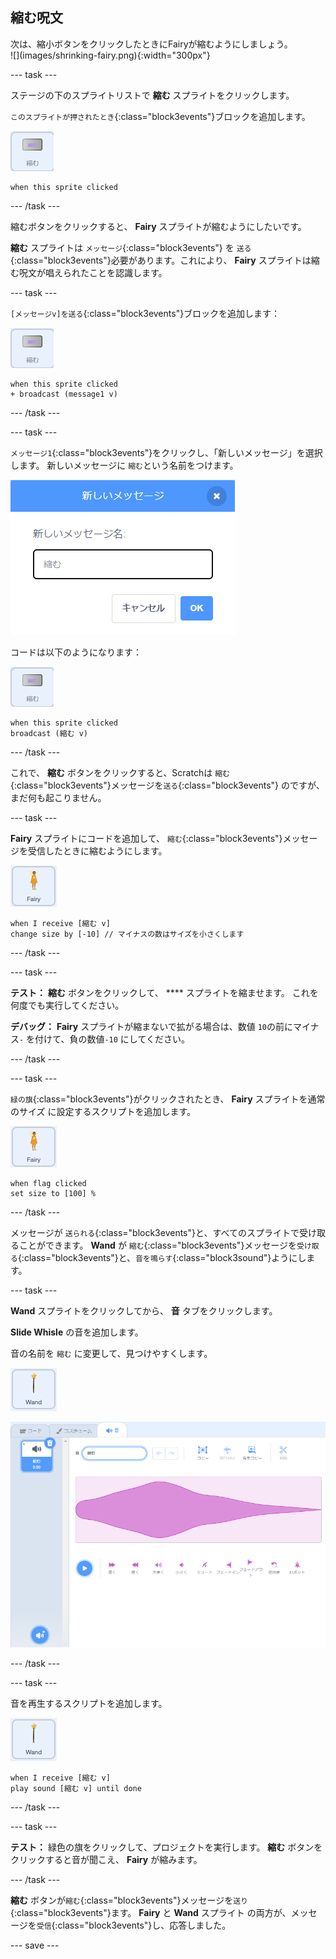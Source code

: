 ## 縮む呪文

<div style="display: flex; flex-wrap: wrap">
<div style="flex-basis: 200px; flex-grow: 1; margin-right: 15px;">
次は、縮小ボタンをクリックしたときにFairyが縮むようにしましょう。
</div>
<div>
![](images/shrinking-fairy.png){:width="300px"}
</div>
</div>

--- task ---

ステージの下のスプライトリストで **縮む** スプライトをクリックします。

`このスプライトが押されたとき`{:class="block3events"}ブロックを追加します。

![](images/shrink-icon.png)

```blocks3
when this sprite clicked
```

--- /task ---

縮むボタンをクリックすると、 **Fairy** スプライトが縮むようにしたいです。

**縮む** スプライトは `メッセージ`{:class="block3events"} を `送る`{:class="block3events"}必要があります。これにより、 **Fairy** スプライトは縮む呪文が唱えられたことを認識します。

--- task ---

`[メッセージv]を送る`{:class="block3events"}ブロックを追加します：

![](images/shrink-icon.png)

```blocks3
when this sprite clicked
+ broadcast (message1 v)
```

--- /task ---

--- task ---

`メッセージ1`{:class="block3events"}をクリックし、「新しいメッセージ」を選択します。 新しいメッセージに `縮む`という名前をつけます。

![縮むと入力された新しいメッセージダイアログ。](images/new-message.png)

コードは以下のようになります：

![](images/shrink-icon.png)

```blocks3
when this sprite clicked
broadcast (縮む v)
```

--- /task ---

これで、 **縮む** ボタンをクリックすると、Scratchは `縮む`{:class="block3events"}メッセージを`送る`{:class="block3events"} のですが、まだ何も起こりません。

--- task ---

**Fairy** スプライトにコードを追加して、 `縮む`{:class="block3events"}メッセージを受信したときに縮むようにします。

![](images/fairy-icon.png)

```blocks3
when I receive [縮む v]
change size by [-10] // マイナスの数はサイズを小さくします
```

--- /task ---

--- task ---

**テスト：** **縮む** ボタンをクリックして、 **** スプライトを縮ませます。 これを何度でも実行してください。

**デバッグ：** **Fairy** スプライトが縮まないで拡がる場合は、数値 `10`の前にマイナス`-` を付けて、負の数値`-10` にしてください。

--- /task ---

--- task ---

`緑の旗`{:class="block3events"}がクリックされたとき、 **Fairy** スプライトを通常のサイズ に設定するスクリプトを追加します。

![](images/fairy-icon.png)

```blocks3
when flag clicked
set size to [100] %
```

--- /task ---

メッセージが `送られる`{:class="block3events"}と、すべてのスプライトで受け取ることができます。 **Wand** が `縮む`{:class="block3events"}メッセージを`受け取る`{:class="block3events"}と、`音を鳴らす`{:class="block3sound"}ようにします。

--- task ---

**Wand** スプライトをクリックしてから、 **音** タブをクリックします。

**Slide Whisle** の音を追加します。

音の名前を `縮む` に変更して、見つけやすくします。

![](images/wand-sprite-icon.png)

![スライドホイッスル音が追加され、音 プロパティで名前を縮むに変更された音タブ。](images/slide-whistle.png)

--- /task ---

--- task ---

音を再生するスクリプトを追加します。

![](images/wand-sprite-icon.png)

```blocks3
when I receive [縮む v]
play sound [縮む v] until done

```

--- /task ---

--- task ---

**テスト：** 緑色の旗をクリックして、プロジェクトを実行します。 **縮む** ボタンをクリックすると音が聞こえ、 **Fairy** が縮みます。

--- /task ---

**縮む** ボタンが`縮む`{:class="block3events"}メッセージを`送り`{:class="block3events"}ます。 **Fairy** と **Wand** スプライト の両方が、メッセージを`受信`{:class="block3events"}し、応答しました。

--- save ---
